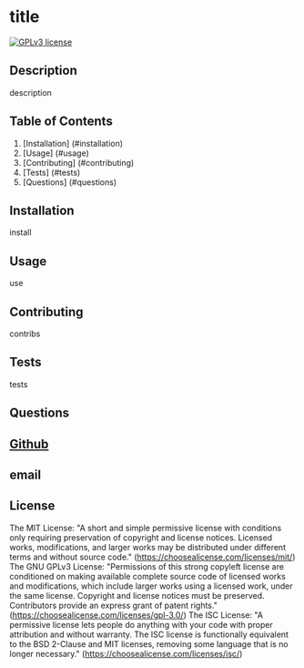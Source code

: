 
# title
[![GPLv3 license](https://img.shields.io/badge/License-GPLv3-blue.svg)](http://perso.crans.org/besson/LICENSE.html)
## Description 
description
## Table of Contents
1. [Installation] (#installation)
2. [Usage] (#usage)
3. [Contributing] (#contributing)
4. [Tests] (#tests)
5. [Questions] (#questions)
## Installation 
install
## Usage 
use
## Contributing 
contribs
## Tests
tests
## Questions
[Github](http://github.com/carolinem15)
----
email
----
## License
The MIT License: "A short and simple permissive license with conditions only requiring preservation of copyright and license notices. Licensed works, modifications, and larger works may be distributed under different terms and without source code." (https://choosealicense.com/licenses/mit/)
The GNU GPLv3 License: "Permissions of this strong copyleft license are conditioned on making available complete source code of licensed works and modifications, which include larger works using a licensed work, under the same license. Copyright and license notices must be preserved. Contributors provide an express grant of patent rights." (https://choosealicense.com/licenses/gpl-3.0/)
The ISC License: "A permissive license lets people do anything with your code with proper attribution and without warranty. The ISC license is functionally equivalent to the BSD 2-Clause and MIT licenses, removing some language that is no longer necessary." (https://choosealicense.com/licenses/isc/)

